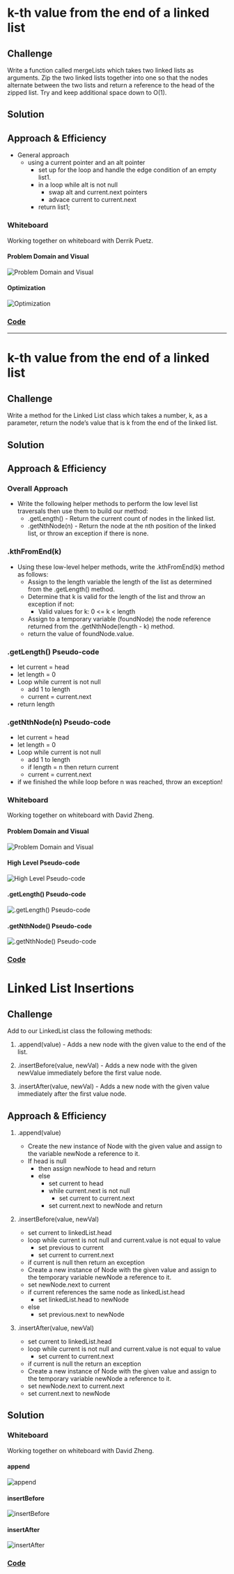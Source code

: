 # k-th value from the end of a linked list

## Challenge

Write a function called mergeLists which takes two linked lists as arguments. Zip the two linked lists together into one so that the nodes alternate between the two lists and return a reference to the head of the zipped list. Try and keep additional space down to O(1).

## Solution

## Approach & Efficiency

- General approach
  - using a current pointer and an alt pointer
    - set up for the loop and handle the edge condition of an empty list1.
    - in a loop while alt is not null
      - swap alt and current.next pointers
      - advace current to current.next
    - return list1;

### Whiteboard

Working together on whiteboard with Derrik Puetz.

#### Problem Domain and Visual
![Problem Domain and Visual](../../../assests/ll-merge-whiteboard-full.jpg "Problem Domain and Visual")

#### Optimization

![Optimization](../../../assests/ll-merge-optimization-space.jpg "Optimization")


### [Code](linked-list.js)


--------------------

# k-th value from the end of a linked list

## Challenge

Write a method for the Linked List class which takes a number, k, as a parameter, return the node’s value that is k from the end of the linked list.

## Solution

## Approach & Efficiency

### Overall Approach

* Write the following helper methods to perform the low level list traversals then use them to build our method:
  * .getLength() - Return the current count of nodes in the linked list.
  * .getNthNode(n) - Return the node at the nth position of the linked list, or throw an exception if there is none.

### .kthFromEnd(k)

* Using these low-level helper methods, write the .kthFromEnd(k) method as follows:
  * Assign to the length variable the length of the list as determined from the .getLength() method.
  * Determine that k is valid for the length of the list and throw an exception if not:
    * Valid values for k: 0 <= k < length
  * Assign to a temporary variable (foundNode) the node reference returned from the .getNthNode(length - k) method.
  * return the value of foundNode.value.

### .getLength() Pseudo-code

* let current = head
* let length = 0
* Loop while current is not null
  * add 1 to length
  * current = current.next
* return length

### .getNthNode(n) Pseudo-code

* let current = head
* let length = 0
* Loop while current is not null
  * add 1 to length
  * if length = n then return current
  * current = current.next
* if we finished the while loop before n was reached, throw an exception!

### Whiteboard

Working together on whiteboard with David Zheng.

#### Problem Domain and Visual

![Problem Domain and Visual](../../../assests/ll-kth-from-end-pd-visual.jpg "Problem Domain and Visual")

#### High Level Pseudo-code

![High Level Pseudo-code](../../../assests/ll-kth-from-end-high-level-pseudo.jpg "High Level Pseudo-code")

#### .getLength() Pseudo-code

![.getLength() Pseudo-code](../../../assests/ll-kth-from-end-pseudo-getLength.jpg ".getLength() Pseudo-code")

#### .getNthNode() Pseudo-code

![.getNthNode() Pseudo-code](../../../assests/ll-kth-from-end-pseudo-getNthNode.jpg ".getNthNode() Pseudo-code")

### [Code](linked-list.js)

# Linked List Insertions

## Challenge

Add to our LinkedList class the following methods:

1. .append(value) - Adds a new node with the given value to the end of the list.

2. .insertBefore(value, newVal) - Adds a new node with the given newValue immediately before the first value node.

3. .insertAfter(value, newVal) - Adds a new node with the given value immediately after the first value node.

## Approach & Efficiency

1. .append(value)

    * Create the new instance of Node with the given value and assign to the variable newNode a reference to it.
    * If head is null
      * then assign newNode to head and return
      * else
        * set current to head
        * while current.next is not null
          * set current to current.next
        * set current.next to newNode and return

2. .insertBefore(value, newVal)

    * set current to linkedList.head
    * loop while current is not null and current.value is not equal to value
      * set previous to current
      * set current to current.next
    * if current is null then return an exception
    * Create a new instance of Node with the given value and assign to the temporary variable newNode a reference to it.
    * set newNode.next to current
    * if current references the same node as linkedList.head
      * set linkedList.head to newNode
    * else
      * set previous.next to newNode

3. .insertAfter(value, newVal)

    * set current to linkedList.head
    * loop while current is not null and current.value is not equal to value
      * set current to current.next
    * if current is null the return an exception
    * Create a new instance of Node with the given value and assign to the temporary variable newNode a reference to it.
    * set newNode.next to current.next
    * set current.next to newNode

## Solution

### Whiteboard

Working together on whiteboard with David Zheng.

#### append

![append](../../../assests/ll-insertions-append.jpg "append")

#### insertBefore

![insertBefore](../../../assests/ll-insertions-insertBefore.jpg "insertBefore")

#### insertAfter

![insertAfter](../../../assests/ll-insertions-insertAfter.jpg "insertAfter")

### [Code](linked-list.js)
